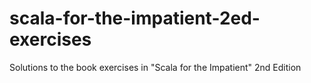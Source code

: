 # scala-for-the-impatient-2ed-exercises
Solutions to the book exercises in "Scala for the Impatient" 2nd Edition
